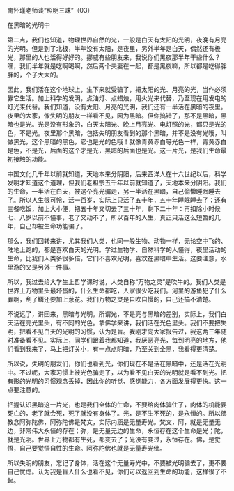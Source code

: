 
南怀瑾老师谈“照明三昧”（03）

在黑暗的光明中

第二点，我们也知道，物理世界自然的光，一般是白天有太阳的光明，夜晚有月亮的光明。但是到了北极，半年没有太阳，是夜里，另外半年是白天，偶然还有极光，那里的人也活得好好的。挪威有些朋友来，我说你们黑夜那半年干些什么？嘿，我们半年就是吃啊喝啊，然后两个夫妻在一起，都是黑夜嘛，所以都是吃得胖胖的，个子大大的。

因此，我们活在这个地球上，生下来就受骗了，把太阳的光、月亮的光，当作必须靠它生活。加上科学的发明，点油灯、点蜡烛，用火光来代替，乃至现在用发电的灯光来代替。我们知道，没有太阳、月亮的光明，我们还有一半活在黑暗的夜里。夜里的大家，像失明的朋友一样看不见，因为黑暗。但你搞错了，那不是黑暗，黑暗也是光。光是没有形象的，白天太阳光、晚上月亮光、电灯照的光，都只是光的色，不是光。夜里那个黑暗，包括失明朋友看到的那个黑暗，并不是没有光哦，叫做黑光，这个黑暗的黑色，它也是光的色哦！就像青黄赤白等光色一样，青黄赤白是色，不是光，后面的这个才是光，黑暗的后面也是光。这一片光，是我们生命最初接触的功能。

中国文化几千年以前就知道，天地本来分阴阳，后来西洋人在十六世纪以后，科学发明才知道这个道理，但我们老祖宗五千年以前就知道了，天地本来分阴阳。我们的生命，一半活在白天，被这个亮光骗走，另一半活在黑暗，自己偷懒睡眠睡去了。所以人生很可怜，活一百岁，实际上只活了五十年，五十年睡眠睡去了；还有三餐吃饭，加上大小便，把五十年又切去了三十年，剩下二十年：再扣除小时候七、八岁以前不懂事，老了又动不了，所以百年的人生，真正只活这么短暂的几年，自己却被生命功能骗了。

那么，我们回转来讲，尤其我们人类，也同一般生物、动物一样，无论空中飞的、陆地上跑的，都是喜欢白天的光明。学过生物学、自然科学的人懂得，夜里活动的生命，比我们人类多很多倍，它们不喜欢光明，喜欢在黑暗中生活。这要注意，水里游的又是另外一件事。

所以，我过去给大学生上哲学课时说，人类自称“万物之灵”是吹牛的。我们人类是世界上万物里头最坏蛋的，什么生命都吃，人家很少吃我们。河里的游鱼犯了什么罪啊，刮了鳞还要加上葱花。我们万物之灵是自吹自慢的，自己还搞不清楚。

不说远了，讲回来，黑暗与光明。所谓光，不是亮与黑暗的差别，实际上，我们白天活在亮光里头，有不同的光色。拿佛学来讲，我们活在光色里头。我们不要把失明，把看不见白天的光明的习惯，认为是盲。我刚才向大家报告过，我这两三年随时准备看不见。实际上，同学们跟着我都知道，我厌恶亮光，每到明亮的地方，他们看到我来了，马上把灯关小，有一点点阴暗，乃至关到全黑，我看得更清楚。

所以说，失明的朋友们，你们也看到光，你们现在不是活在黑暗中，还是活在光明中。不过呢，大家习惯上被光色骗走了，以为看不见白天的光明就是看不到光。把有形的光明的习惯观念丢掉，因此你的听觉、感觉能力，各方面发展得更快。这一点要注意的。

把握认识黑暗这一片光，也是我们全体的生命，不要给肉体骗住了，肉体的机能要死亡的，老了就会死，死了就没有身体了。光，是不生不死的，是永恒的。所以佛教念阿弥陀佛，阿弥陀佛是梵文，实际内涵是无量寿光。梵文，阿，就是无量无边，非常伟大永恒的存在；弥，是无量无边的生命，永恒存在这个生命是光；陀，就是光明。世界上万物都有生死，都变去了；光没有变过，永恒存在。佛，是觉悟，自己要觉悟自性的生命。阿弥陀佛也就是无量寿光佛。

所以失明的朋友，忘记了身体，活在这个无量寿光中，不要被光明骗去了，更不要自己忧虑。认为我是盲人什么也看不见，你们可以返回到生命的功能，这样很了不起。